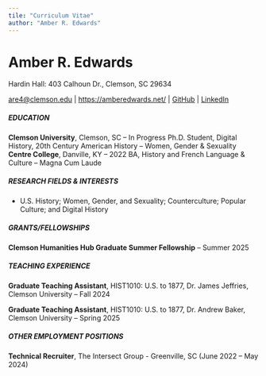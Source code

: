 ```yaml
---
tile: "Curriculum Vitae"
author: "Amber R. Edwards"
---
```

# Amber R. Edwards
Hardin Hall: 403 Calhoun Dr., Clemson, SC 29634 

are4@clemson.edu | https://amberedwards.net/ | [GitHub](https://github.com/amber-r-edwards) | [LinkedIn](https://www.linkedin.com/in/amber-edwards-82135b231/)


##### EDUCATION
**Clemson University**, Clemson, SC – In Progress
Ph.D. Student, Digital History, 20th Century American History – Women, Gender & Sexuality
**Centre College**, Danville, KY – 2022
BA, History and French Language & Culture – Magna Cum Laude


##### RESEARCH FIELDS & INTERESTS
- U.S. History; Women, Gender, and Sexuality; Counterculture; Popular Culture; and Digital History


##### GRANTS/FELLOWSHIPS
**Clemson Humanities Hub Graduate Summer Fellowship** – Summer 2025


##### TEACHING EXPERIENCE
**Graduate Teaching Assistant**, HIST1010: U.S. to 1877, Dr. James Jeffries, Clemson University – Fall 2024

**Graduate Teaching Assistant**, HIST1010: U.S. to 1877, Dr. Andrew Baker, Clemson University – Spring 2025


##### OTHER EMPLOYMENT POSITIONS
**Technical Recruiter**, The Intersect Group - Greenville, SC (June 2022 – May 2024)
